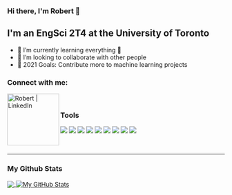 ### Hi there, I'm Robert  👋

## I'm an EngSci 2T4 at the University of Toronto

- 🌱 I’m currently learning everything 🤣
- 👯 I’m looking to collaborate with other people
- 🥅 2021 Goals: Contribute more to machine learning projects

### Connect with me:

[<img align="left" alt="Robert | LinkedIn" width="120px" src="https://img.shields.io/badge/LinkedIn-0077B5?style=for-the-badge&logo=linkedin&logoColor=white" />][linkedin]

<br />

### Tools

![](https://img.shields.io/badge/OS-Mac-informational?style=flat&logo=apple&logoColor=white&color=2bbc8a)
![](https://img.shields.io/badge/Editor-PyCharm-informational?style=flat&logo=pycharm&logoColor=white&color=2bbc8a)
![](https://img.shields.io/badge/Code-Python-informational?style=flat&logo=python&logoColor=white&color=2bbc8a)
![](https://img.shields.io/badge/Code-JavaScript-informational?style=flat&logo=javascript&logoColor=white&color=2bbc8a)
![](https://img.shields.io/badge/Code-C++-informational?style=flat&logo=cplusplus&logoColor=white&color=2bbc8a)
![](https://img.shields.io/badge/Code-C-informational?style=flat&logo=c&logoColor=white&color=2bbc8a)
![](https://img.shields.io/badge/Code-Java-informational?style=flat&logo=java&logoColor=white&color=2bbc8a)
![](https://img.shields.io/badge/Code-React-informational?style=flat&logo=React&logoColor=white&color=2bbc8a)
![](https://img.shields.io/badge/Tools-Git-informational?style=flat&logo=git&logoColor=white&color=2bbc8a)


<br />


---

### My Github Stats
<a href="https://github.com/RobertRen1122">
  <img align="center" src="https://github-readme-stats.vercel.app/api/top-langs/?username=RobertRen1122&hide=java,html,tex&title_color=ffffff&text_color=c9cacc&icon_color=2bbc8a&bg_color=1d1f21&langs_count=3" />
</a>
<a href="https://github.com/RobertRen1122">
  <img align="center" src="https://github-readme-stats.vercel.app/api?username=RobertRen1122&theme=dracula&show_icons=true&line_height=27&count_private=true&title_color=ffffff&text_color=c9cacc&icon_color=2bbc8a&bg_color=1d1f21" alt="My GitHub Stats" />
</a>

[linkedin]: https://www.linkedin.com/in/robert-ren/
